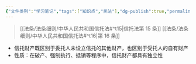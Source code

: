 ```yaml
---
{"文件类别":"学习笔记","tags":["知识点","民法"],"dg-publish":true,"permalink":"/学习笔记studyup/民法总论/信托财产/","dgPassFrontmatter":true,"created":"2024-10-27T19:46:20.118+08:00","updated":"2024-10-27T19:47:02.197+08:00"}
---
```


> [[法条/法条细则/中华人民共和国信托法#^t15\|信托法第 15 条]] [[法条/法条细则/中华人民共和国信托法#^t16\|第 16 条]] 
- 信托财产既区别于委托人未设立信托的其他财产，也区别于受托人的自有财产
- 性质：在破产、强制执行、抵销等程序中，信托财产都具有独立性